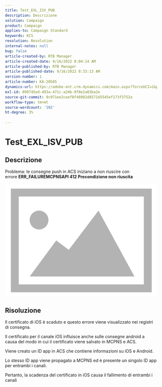 ```yaml
---
title: Test_EXL_ISV_PUB
description: Descrizione
solution: Campaign
product: Campaign
applies-to: Campaign Standard
keywords: KCS
resolution: Resolution
internal-notes: null
bug: false
article-created-by: RTB Manager
article-created-date: 9/16/2022 8:04:14 AM
article-published-by: RTB Manager
article-published-date: 9/16/2022 8:33:13 AM
version-number: 1
article-number: KA-20585
dynamics-url: https://adobe-ent.crm.dynamics.com/main.aspx?forceUCI=1&pagetype=entityrecord&etn=knowledgearticle&id=19aa6320-9635-ed11-9db1-000d3a5c1bcc
exl-id: 099745ed-493a-471c-a24b-9f8e2a03ba2e
source-git-commit: 9c971ee2ceef8f48902d857145545ef173f3752a
workflow-type: tm+mt
source-wordcount: '102'
ht-degree: 3%

---
```


# Test_EXL_ISV_PUB

## Descrizione


Problema: le consegne push in ACS iniziano a non riuscire con errore <b>ERR_FAILUREMCPNSAPI 412 Precondizione non riuscita </b>

![](assets/___276b812e-9a35-ed11-9db1-000d3a5c1bcc___.png)




## Risoluzione


Il certificato di iOS è scaduto e questo errore viene visualizzato nei registri di consegna.

Il certificato per il canale iOS influisce anche sulle consegne android a causa del modo in cui il certificato viene salvato in MCPNS e ACS.

Viene creato un ID app in ACS che contiene informazioni su iOS e Android.

Lo stesso ID app viene propagato a MCPNS ed è presente un singolo ID app per entrambi i canali.

Pertanto, la scadenza del certificato in iOS causa il fallimento di entrambi i canali
